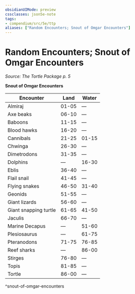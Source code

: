 ```yaml
---
obsidianUIMode: preview
cssclasses: json5e-note
tags:
- compendium/src/5e/ttp
aliases: ["Random Encounters; Snout of Omgar Encounters"]
---
```

# Random Encounters; Snout of Omgar Encounters
*Source: The Tortle Package p. 5* 

**Snout of Omgar Encounters**

| Encounter | Land | Water |
|-----------|------|-------|
| Almiraj | 01-05 | — |
| Axe beaks | 06-10 | — |
| Baboons | 11-15 | — |
| Blood hawks | 16-20 | — |
| Cannibals | 21-25 | 01-15 |
| Chwinga | 26-30 | — |
| Dimetrodons | 31-35 | — |
| Dolphins | — | 16-30 |
| Eblis | 36-40 | — |
| Flail snail | 41-45 | — |
| Flying snakes | 46-50 | 31-40 |
| Geonids | 51-55 | — |
| Giant lizards | 56-60 | — |
| Giant snapping turtle | 61-65 | 41-50 |
| Jaculis | 66-70 | — |
| Marine Decapus | — | 51-60 |
| Plesiosaurus | — | 61-75 |
| Pteranodons | 71-75 | 76-85 |
| Reef sharks | — | 86-00 |
| Stirges | 76-80 | — |
| Topis | 81-85 | — |
| Tortle | 86-00 | — |
^snout-of-omgar-encounters